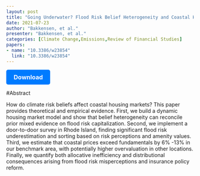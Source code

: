 ```yaml
---
layout: post
title: "Going Underwater? Flood Risk Belief Heterogeneity and Coastal Home Price Dynamics"
date: 2021-07-23
author: "Bakkensen, et al."
presenter: "Bakkensen, et al."
categories: [Climate Change,Emissions,Review of Financial Studies]
papers:
- name: "10.3386/w23854"
  link: "10.3386/w23854"
---
```


<p>
  <a href='https://sci.bban.top/pdf/10.3386/w23854.pdf' class='button'>
    Download
  </a>
</p>

<style>
  .button {
    display: inline-block;
    padding: 10px 20px;
    background-color: #007bff;
    color: #fff;
    text-decoration: none;
    border-radius: 5px;
    font-size: 16px;
    font-weight: bold;
  }
</style>

#Abstract
<p>How do climate risk beliefs affect coastal housing markets? This paper provides theoretical and empirical evidence. First, we build a dynamic housing market model and show that belief heterogeneity can reconcile prior mixed evidence on flood risk capitalization. Second, we implement a door-to-door survey in Rhode Island, finding significant flood risk underestimation and sorting based on risk perceptions and amenity values. Third, we estimate that coastal prices exceed fundamentals by 6%
-13%
 in our benchmark area, with potentially higher overvaluation in other locations. Finally, we quantify both allocative inefficiency and distributional consequences arising from flood risk misperceptions and insurance policy reform.</p>
